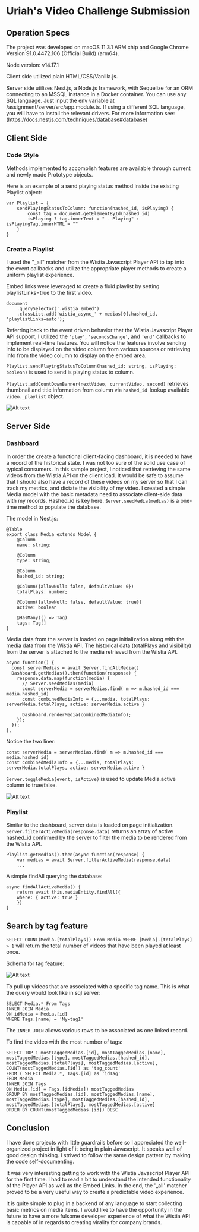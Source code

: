 # Uriah's Video Challenge Submission

## Operation Specs 

The project was developed on macOS 11.3.1 ARM chip and Google Chrome Version 91.0.4472.106 (Official Build) (arm64). 

Node version: v14.17.1

Client side utilized plain HTML/CSS/Vanilla.js. 

Server side utilizes Nest.js, a Node.js framework, with Sequelize for an ORM connecting to an MSSQL instance in a Docker container. You can use any SQL language. Just input the env variable at /assignment/server/src/app.module.ts. If using a different SQL language, you will have to install the relevant drivers. For more information see: (https://docs.nestjs.com/techniques/database#database)

## Client Side 

### Code Style 

Methods implemented to accomplish features are available through current and newly made Prototype objects. 

Here is an example of a send playing status method inside the existing Playlist object:

    var Playlist = {
        sendPlayingStatusToColumn: function(hashed_id, isPlaying) {
            const tag = document.getElementById(hashed_id)
            isPlaying ? tag.innerText = " - Playing" : isPlayingTag.innerHTML = ""
        }
    }

### Create a Playlist

I used the "_all" matcher from the Wistia Javascript Player API to tap into the event callbacks and utilize the appropriate player methods to create a uniform playlist experience. 

Embed links were leveraged to create a fluid playlist by setting playlistLinks=true to the first video.

    document
        .querySelector('.wistia_embed')
        .classList.add('wistia_async_' + medias[0].hashed_id, 'playlistLinks=auto');

Referring back to the event driven behavior that the Wistia Javascript Player API support, I utilized the `'play'`, `'secondsChange'`, and `'end'` callbacks to implement real-time features. You will notice the features involve sending info to be displayed on the video column from various sources or retrieving info from the video column to display on the embed area. 

`Playlist.sendPlayingStatusToColumn(hashed_id: string, isPlaying: boolean)` is used to send is playing status to column. 

`Playlist.addCountDownBanner(nextVideo, currentVideo, second)` retrieves thumbnail and title information from column via `hashed_id `lookup available `video._playlist` object. 

![Alt text](assignment/images/countdown.png "Countdown")


## Server Side

### Dashboard 

In order the create a functional client-facing dashboard, it is needed to have a record of the historical state. I was not too sure of the solid use case of typical consumers. In this sample project, I noticed that retrieving the same videos from the Wistia API on the client load. It would be safe to assume that I should also have a record of these videos on my server so that I can track my metrics, and dictate the visibility of my video. I created a simple Media model with the basic metadata need to associate client-side data with my records. Hashed_id is key here. `Server.seedMedia(medias)` is a one-time method to populate the database. 

The model in Nest.js: 

    @Table
    export class Media extends Model {
        @Column
        name: string;

        @Column
        type: string;

        @Column
        hashed_id: string;

        @Column({allowNull: false, defaultValue: 0})
        totalPlays: number; 

        @Column({allowNull: false, defaultValue: true})
        active: boolean 

        @HasMany(() => Tag)
        tags: Tag[]
    }

Media data from the server is loaded on page initialization along with the media data from the Wistia API. The historical data (totalPlays and visibility) from the server is attached to the media retrieved from the Wistia API. 

    async function() {
      const serverMedias = await Server.findAllMedia()
      Dashboard.getMedias().then(function(response) {
        response.data.map(function(media) {
          // Server.seedMedias(media)
          const serverMedia = serverMedias.find( m => m.hashed_id === media.hashed_id)
          const combinedMediaInfo = {...media, totalPlays: serverMedia.totalPlays, active: serverMedia.active }
      
          Dashboard.renderMedia(combinedMediaInfo);
        });
      });
    },

Notice the two liner: 

    const serverMedia = serverMedias.find( m => m.hashed_id === media.hashed_id)
    const combinedMediaInfo = {...media, totalPlays: serverMedia.totalPlays, active: serverMedia.active }

`Server.toggleMedia(event, isActive)` is used to update Media.active column to true/false. 

![Alt text](assignment/images/dashboard.png "Dashboard")


### Playlist 

Similar to the dashboard, server data is loaded on page initialization. `Server.filterActiveMedia(response.data)` returns an array of active hashed_id confirmed by the server to filter the media to be rendered from the Wistia API. 

    Playlist.getMedias().then(async function(response) {
        var medias = await Server.filterActiveMedia(response.data)
        ...

A simple findAll querying the database: 

    async findAllActiveMedia() {
        return await this.mediaEntity.findAll({
        where: { active: true }
        })
    }

## Search by tag feature 

`SELECT COUNT(Media.[totalPlays]) From Media WHERE [Media].[totalPlays] > 1` will return the total number of videos that have been played at least once. 

Schema for tag feature:

![Alt text](assignment/images/ERD.jpeg "ERD")

To pull up videos that are associated with a specific tag name. This is what the query would look like in sql server: 

    SELECT Media.* From Tags 
    INNER JOIN Media 
    ON idMedia = Media.[id] 
    WHERE Tags.[name] = 'My-tag1'

The `INNER JOIN` allows various rows to be associated as one linked record. 

To find the video with the most number of tags: 

    SELECT TOP 1 mostTaggedMedias.[id], mostTaggedMedias.[name], mostTaggedMedias.[type], mostTaggedMedias.[hashed_id], mostTaggedMedias.[totalPlays], mostTaggedMedias.[active], COUNT(mostTaggedMedias.[id]) as 'tag_count'
    FROM ( SELECT Media.*, Tags.[id] as 'idTag'
    FROM Media 
    INNER JOIN Tags 
    ON Media.[id] = Tags.[idMedia]) mostTaggedMedias
    GROUP BY mostTaggedMedias.[id], mostTaggedMedias.[name], mostTaggedMedias.[type], mostTaggedMedias.[hashed_id], mostTaggedMedias.[totalPlays], mostTaggedMedias.[active]
    ORDER BY COUNT(mostTaggedMedias.[id]) DESC

## Conclusion 

I have done projects with little guardrails before so I appreciated the well-organized project in light of it being in plain Javascript. It speaks well of good design thinking. I strived to follow the same design pattern by making the code self-documenting. 

It was very interesting getting to work with the Wistia Javascript Player API for the first time. I had to read a bit to understand the intended functionality of the Player API as well as the Embed Links. In the end, the '_all' matcher proved to be a very useful way to create a predictable video experience. 

It is quite simple to plug in a backend of any language to start collecting basic metrics on media items. I would like to have the opportunity in the future to have a more fulsome developer experience of what the Wistia API is capable of in regards to creating virality for company brands. 









